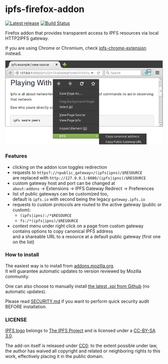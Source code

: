 # ipfs-firefox-addon

[![Latest release](https://img.shields.io/github/release/lidel/ipfs-firefox-addon.svg)](https://github.com/lidel/ipfs-firefox-addon/releases/latest)
[![Build Status](https://travis-ci.org/lidel/ipfs-firefox-addon.svg)](https://travis-ci.org/lidel/ipfs-firefox-addon)

Firefox addon that provides transparent access to IPFS resources via local HTTP2IPFS gateway.

If you are using Chrome or Chromium, check [ipfs-chrome-extension](https://github.com/dylanPowers/ipfs-chrome-extension) instead.

![screenshot v1.2.0](screenshot.png)

### Features

- clicking on the addon icon toggles redirection
- requests to `https?://<public_gateway>/(ipfs|ipns)/$RESOURCE`  
  are replaced with `http://127.0.0.1:8080/(ipfs|ipns)/$RESOURCE`
- custom gateway host and port can be changed at   
  `about:addons` → Extensions → IPFS Gateway Redirect → Preferences
- list of public gateways can be customized too,  
  default is `ipfs.io` with second being the legacy `gateway.ipfs.io`
- requests to custom protocols are routed to the active gateway (public or custom):
   - `(ipfs|ipns):/*$RESOURCE`
   - `fs:/*(ipfs|ipns)/$RESOURCE`
- context menu under right click on a page from custom gateway   
  contains options to copy canonical IPFS address    
  and a shareable URL to a resource at a default public gateway (first one on the list)

### How to install

The easiest way is to install from [addons.mozilla.org](https://addons.mozilla.org/en-US/firefox/addon/ipfs-gateway-redirect/).   
It will guarantee automatic updates to version reviewed by Mozilla community. 

One can also choose to manually install [the latest .xpi from Github](https://github.com/lidel/ipfs-firefox-addon/releases/latest) (no automatic updates).

Please read [SECURITY.md](https://github.com/lidel/ipfs-firefox-addon/blob/master/SECURITY.md) if you want to perform quick security audit BEFORE installation.

### LICENSE

[IPFS logo](https://github.com/ipfs/logo) belongs to [The IPFS Project](https://github.com/ipfs) and is licensed under a <a rel="license" href="https://creativecommons.org/licenses/by-sa/3.0/legalcode">CC-BY-SA 3.0</a>.

The add-on itself is released under [CC0](LICENSE): to the extent possible under law, the author has waived all copyright and related or neighboring rights to this work, effectively placing it in the public domain.
